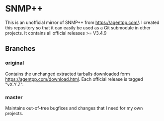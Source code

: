 # SNMP++
This is an unofficial mirror of SNMP++ from https://agentpp.com/. I created this repository so that it can easily be used as a Git submodule in other projects. It contains all official releases >= V3.4.9
## Branches
### original
Contains the unchanged extracted tarballs downloaded form https://agentpp.com/download.html.
Each official release is tagged "vX.Y.Z".

### master
Maintains out-of-tree bugfixes and changes that I need for my own projects.
